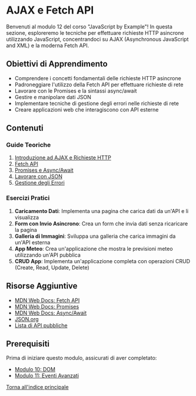 # AJAX e Fetch API

Benvenuti al modulo 12 del corso "JavaScript by Example"! In questa sezione, esploreremo le tecniche per effettuare richieste HTTP asincrone utilizzando JavaScript, concentrandoci su AJAX (Asynchronous JavaScript and XML) e la moderna Fetch API.

## Obiettivi di Apprendimento

- Comprendere i concetti fondamentali delle richieste HTTP asincrone
- Padroneggiare l'utilizzo della Fetch API per effettuare richieste di rete
- Lavorare con le Promises e la sintassi async/await
- Gestire e manipolare dati JSON
- Implementare tecniche di gestione degli errori nelle richieste di rete
- Creare applicazioni web che interagiscono con API esterne

## Contenuti

### Guide Teoriche

1. [Introduzione ad AJAX e Richieste HTTP](./teoria/01_Introduzione_AJAX.md)
2. [Fetch API](./teoria/02_Fetch_API.md)
3. [Promises e Async/Await](./teoria/03_Promises_Async_Await.md)
4. [Lavorare con JSON](./teoria/04_Lavorare_con_JSON.md)
5. [Gestione degli Errori](./teoria/05_Gestione_Errori.md)

### Esercizi Pratici

1. **Caricamento Dati**: Implementa una pagina che carica dati da un'API e li visualizza
2. **Form con Invio Asincrono**: Crea un form che invia dati senza ricaricare la pagina
3. **Galleria di Immagini**: Sviluppa una galleria che carica immagini da un'API esterna
4. **App Meteo**: Crea un'applicazione che mostra le previsioni meteo utilizzando un'API pubblica
5. **CRUD App**: Implementa un'applicazione completa con operazioni CRUD (Create, Read, Update, Delete)

## Risorse Aggiuntive

- [MDN Web Docs: Fetch API](https://developer.mozilla.org/it/docs/Web/API/Fetch_API)
- [MDN Web Docs: Promises](https://developer.mozilla.org/it/docs/Web/JavaScript/Reference/Global_Objects/Promise)
- [MDN Web Docs: Async/Await](https://developer.mozilla.org/it/docs/Web/JavaScript/Reference/Statements/async_function)
- [JSON.org](https://www.json.org/json-it.html)
- [Lista di API pubbliche](https://github.com/public-apis/public-apis)

## Prerequisiti

Prima di iniziare questo modulo, assicurati di aver completato:

- [Modulo 10: DOM](../10_DOM/README.md)
- [Modulo 11: Eventi Avanzati](../11_Eventi_Avanzati/README.md)

[Torna all'indice principale](../README.md)
